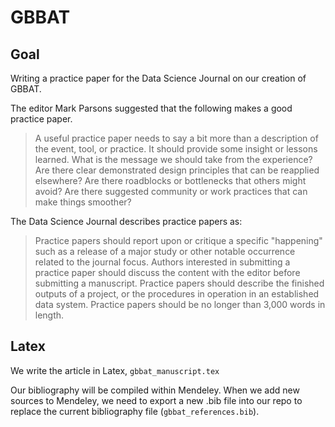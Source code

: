 # GBBAT 

## Goal
Writing a practice paper for the Data Science Journal on our creation of GBBAT.

The editor Mark Parsons suggested that the following makes a good practice paper.

>  A useful practice paper needs to say a bit more than a description of the event, tool, or practice. It should provide some insight or lessons learned. What is the message we should take from the experience? Are there clear demonstrated design principles that can be reapplied elsewhere? Are there roadblocks or bottlenecks that others might avoid? Are there suggested community or work practices that can make things smoother?

The Data Science Journal describes practice papers as: 

> Practice papers should report upon or critique a specific "happening" such as a release of a major study or other notable occurrence related to the journal focus. Authors interested in submitting a practice paper should discuss the content with the editor before submitting a manuscript. Practice papers should describe the finished outputs of a project, or the procedures in operation in an established data system. Practice papers should be no longer than 3,000 words in length.

## Latex
We write the article in Latex, `gbbat_manuscript.tex`

Our bibliography will be compiled within Mendeley. When we add new sources to Mendeley, we need to export a new .bib file
into our repo to replace the current bibliography file (`gbbat_references.bib`). 